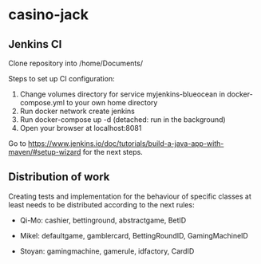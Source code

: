 # casino-jack

## Jenkins CI
Clone repository into /home/Documents/

Steps to set up CI configuration:
1. Change volumes directory for service myjenkins-blueocean in docker-compose.yml to your own home directory
2. Run docker network create jenkins
3. Run docker-compose up -d (detached: run in the background)
4. Open your browser at localhost:8081

Go to https://www.jenkins.io/doc/tutorials/build-a-java-app-with-maven/#setup-wizard for the next steps.

## Distribution of work

Creating tests and implementation for the behaviour of specific classes at least needs to be distributed according to the next rules:

* Qi-Mo: cashier, bettinground, abstractgame, BetID

* Mikel: defaultgame, gamblercard, BettingRoundID, GamingMachineID

* Stoyan: gamingmachine, gamerule, idfactory, CardID 
